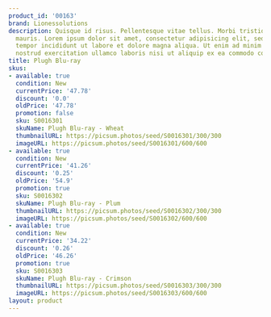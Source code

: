 ```yaml
---
product_id: '00163'
brand: Lionessolutions
description: Quisque id risus. Pellentesque vitae tellus. Morbi tristique neque eu
  mauris. Lorem ipsum dolor sit amet, consectetur adipisicing elit, sed do eiusmod
  tempor incididunt ut labore et dolore magna aliqua. Ut enim ad minim veniam, quis
  nostrud exercitation ullamco laboris nisi ut aliquip ex ea commodo consequat.
title: Plugh Blu-ray
skus:
- available: true
  condition: New
  currentPrice: '47.78'
  discount: '0.0'
  oldPrice: '47.78'
  promotion: false
  sku: S0016301
  skuName: Plugh Blu-ray - Wheat
  thumbnailURL: https://picsum.photos/seed/S0016301/300/300
  imageURL: https://picsum.photos/seed/S0016301/600/600
- available: true
  condition: New
  currentPrice: '41.26'
  discount: '0.25'
  oldPrice: '54.9'
  promotion: true
  sku: S0016302
  skuName: Plugh Blu-ray - Plum
  thumbnailURL: https://picsum.photos/seed/S0016302/300/300
  imageURL: https://picsum.photos/seed/S0016302/600/600
- available: true
  condition: New
  currentPrice: '34.22'
  discount: '0.26'
  oldPrice: '46.26'
  promotion: true
  sku: S0016303
  skuName: Plugh Blu-ray - Crimson
  thumbnailURL: https://picsum.photos/seed/S0016303/300/300
  imageURL: https://picsum.photos/seed/S0016303/600/600
layout: product
---
```

